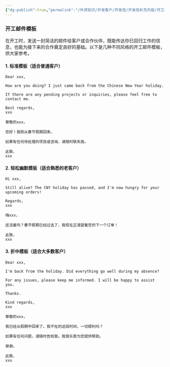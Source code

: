 ```yaml
---
{"dg-publish":true,"permalink":"/外贸知识/开发客户/开发信/开发信补充内容/开工邮件模板/"}
---
```


### 开工邮件模板

在开工时，发送一封简洁的邮件给客户或合作伙伴，既能传达你已回归工作的信息，也能为接下来的合作奠定良好的基础。以下是几种不同风格的开工邮件模板，供大家参考。

#### 1. 标准模板（适合普通客户）

```plaintext
Dear xxx,

How are you doing? I just came back from the Chinese New Year holiday.

If there are any pending projects or inquiries, please feel free to contact me.

Best regards,
xxx
```

```
尊敬的xxx，

您好！我刚从春节假期回来。

如果有任何待处理的项目或咨询，请随时联系我。

此致，
xxx
```
#### 2. 轻松幽默模板（适合熟悉的老客户）

```plaintext
Hi xxx,

Still alive? The CNY holiday has passed, and I'm now hungry for your upcoming orders!

Regards,
xxx
```

```
嗨xxx，

还活着吗？春节假期已经过去了，我现在正渴望着您的下一个订单！

此致，
xxx
```

#### 3. 折中模板（适合大多数客户）

```plaintext
Dear xxx,

I'm back from the holiday. Did everything go well during my absence?

For any issues, please keep me informed. I will be happy to assist you.

Thanks.

Kind regards,
xxx
```

```
尊敬的xxx，

我已经从假期中回来了。我不在的这段时间，一切顺利吗？

如果有任何问题，请随时告知我。我很乐意为您提供帮助。

谢谢。

此致，
xxx
```